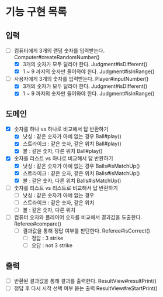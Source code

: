# 기능 구현 목록

## 입력
- [ ] 컴퓨터에게 3개의 랜덤 숫자를 입력받는다.  Computer#createRandomNumber()
  - [x] 3개의 숫자가 모두 달라야 한다.  Judgment#isDifferent()
  - [x] 1 ~ 9 까지의 숫자만 들어와야 한다.  Judgment#isInRange()
- [ ] 사용자에게 3개의 숫자를 입력받는다.  Player#inputNumber()
  - [x] 3개의 숫자가 모두 달라야 한다.  Judgment#isDifferent()
  - [x] 1 ~ 9 까지의 숫자만 들어와야 한다.  Judgment#isInRange()
  
## 도메인
- [x] 숫자를 하나 vs 하나로 비교해서 답 반환하기
  - [x] 낫싱 : 같은 숫자가 아예 없는 경우  Ball#play()
  - [x] 스트라이크 : 같은 숫자, 같은 위치  Ball#play()
  - [x] 볼 : 같은 숫자, 다른 위치  Ball#play()
- [x] 숫자를 리스트 vs 하나로 비교해서 답 반환하기
  - [x] 낫싱 : 같은 숫자가 아예 없는 경우  Balls#isMatchUp()
  - [x] 스트라이크 : 같은 숫자, 같은 위치  Balls#isMatchUp()
  - [x] 볼 : 같은 숫자, 다른 위치  Balls#isMatchUp()
- [ ] 숫자를 리스트 vs 리스트로 비교해서 답 반환하기
  - [ ] 낫싱 : 같은 숫자가 아예 없는 경우  
  - [ ] 스트라이크 : 같은 숫자, 같은 위치  
  - [ ] 볼 : 같은 숫자, 다른 위치  
- [ ] 컴퓨터 숫자와 플레이어 숫자를 비교해서 결과값을 도출한다.  Referee#compare()
  - [ ] 결과값을 통해 정답 여부를 판단한다.  Referee#isCorrect()
    - [ ] 정답 : 3 strike  
    - [ ] 오답 : not 3 strike

## 출력
- [ ] 반환된 결과값을 통해 결과를 출력한다.  ResultView#resultPrint()
- [ ] 정답 후 다시 시작 선택 여부 묻는 출력  ResultView#reStartPrint()